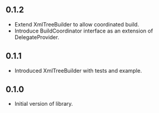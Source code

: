 ## 0.1.2

- Extend XmlTreeBuilder to allow coordinated build.
- Introduce BuildCoordinator interface as an extension of DelegateProvider.

## 0.1.1

- Introduced XmlTreeBuilder with tests and example.

## 0.1.0

- Initial version of library.
